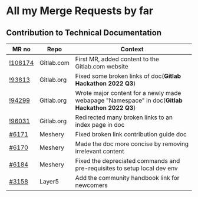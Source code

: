 # All my Merge Requests by far

## Contribution to Technical Documentation

| MR no | Repo | Context |
| ------ | ------ | ------ |
| <a href="http://gitlab.com/gitlab-com/www-gitlab-com/-/merge_requests/108174/" target="_blank">!108174</a> | Gitlab.com |First MR, added content to the Gitlab.com website | 
| <a href="http://gitlab.com/gitlab-org/gitlab/-/merge_requests/93813/" target="_blank">!93813</a> | Gitlab.org | Fixed some broken links of doc(**Gitlab Hackathon 2022 Q3**) |
| <a href="http://gitlab.com/gitlab-org/gitlab/-/merge_requests/94299" target="_blank">!94299</a> | Gitlab.org | Wrote major content for a newly made webapage "Namespace" in doc(**Gitlab Hackathon 2022 Q3**) |
| <a href="http://gitlab.com/gitlab-org/gitlab/-/merge_requests/96031" target="_blank">!96031</a> | Gitlab.org | Redirected many broken links to an index page in doc |
| <a href="https://github.com/meshery/meshery/pull/6171" target="_blank">#6171</a> | Meshery | Fixed broken link contribution guide doc |
| <a href="https://github.com/meshery/meshery/pull/6170" target="_blank">#6170</a> | Meshery | Made the doc more concise by removing irrelevant content |
| <a href="https://github.com/meshery/meshery/pull/6184" target="_blank">#6184</a> | Meshery | Fixed the depreciated commands and pre-requisites to setup local dev env|
| <a href="https://github.com/layer5io/layer5/pull/3158" target="_blank">#3158</a> | Layer5 | Add the community handbook link for newcomers |


<!-- remove the "s" from "https" to enable the taget=blank attribute-->



